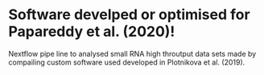 # Software develped or optimised for Papareddy et al. (2020)!

Nextflow pipe line to analysed small RNA high throutput data sets made by compailing custom software used developed in Plotnikova et al. (2019).
